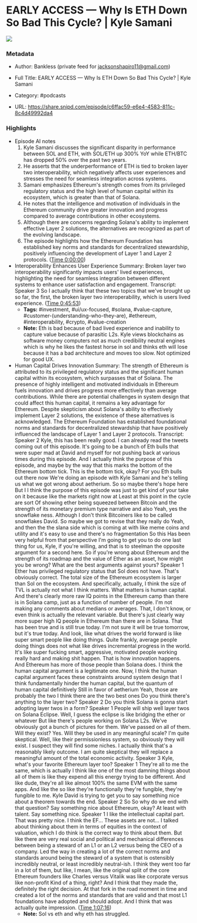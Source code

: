 # EARLY ACCESS —  Why Is ETH Down So Bad This Cycle? | Kyle Samani

![](https://wsrv.nl/?url=https%3A%2F%2Fpodcastcdn.bankless.com%2FpodcastImages%2FpodcastWhite.jpg&w=100&h=100)

### Metadata

- Author: Bankless (private feed for jacksonshapiro11@gmail.com)
- Full Title: EARLY ACCESS —  Why Is ETH Down So Bad This Cycle? | Kyle Samani
- Category: #podcasts



- URL: https://share.snipd.com/episode/c6ffac59-e6e4-4583-811c-8c4d49992da4

### Highlights

- Episode AI notes
  1. Kyle Samani discusses the significant disparity in performance between SOL and ETH, with SOL/ETH up 300% YoY while ETH/BTC has dropped 50% over the past two years.
  2. He asserts that the underperformance of ETH is tied to broken layer two interoperability, which negatively affects user experiences and stresses the need for seamless integration across systems.
  3. Samani emphasizes Ethereum's strength comes from its privileged regulatory status and the high level of human capital within its ecosystem, which is greater than that of Solana.
  4. He notes that the intelligence and motivation of individuals in the Ethereum community drive greater innovation and progress compared to average contributions in other ecosystems.
  5. Although there are concerns regarding Solana's ability to implement effective Layer 2 solutions, the alternatives are recognized as part of the evolving landscape.
  6. The episode highlights how the Ethereum Foundation has established key norms and standards for decentralized stewardship, positively influencing the development of Layer 1 and Layer 2 protocols. ([Time 0:00:00](https://share.snipd.com/episode-takeaways/7d225824-05ac-442b-8ce9-813102992217))
- Interoperability Enhances User Experience
  Summary:
  Broken layer two interoperability significantly impacts users' lived experiences, highlighting the need for seamless integration between different systems to enhance user satisfaction and engagement.
  Transcript:
  Speaker 3
  So I actually think that these two topics that we've brought up so far, the first, the broken layer two interoperability, which is users lived experience. ([Time 0:45:53](https://share.snipd.com/snip/719c9c1f-e79b-4cc4-a3f2-5c355ebf6a2c))
    - **Tags:** #investment, #ui/ux-focused, #solana, #value-capture, #customer-(understanding-who-they-are), #ethereum, #interoperability, #crypto, #value-creation
    - **Note:** Eth is bad because of bad lived experience and inability to capture value because of parasitic L2s. Kyle views blockchains as software money computers not as much credibility neutral engines which is why he likes the fastest horse in sol and thinks eth will lose because it has a bad architecture and moves too slow. Not optimized for good UX.
- Human Capital Drives Innovation
  Summary:
  The strength of Ethereum is attributed to its privileged regulatory status and the significant human capital within its ecosystem, which surpasses that of Solana.
  The presence of highly intelligent and motivated individuals in Ethereum fuels innovation and drives progress more effectively than average contributions. While there are potential challenges in system design that could affect this human capital, it remains a key advantage for Ethereum.
  Despite skepticism about Solana's ability to effectively implement Layer 2 solutions, the existence of these alternatives is acknowledged.
  The Ethereum Foundation has established foundational norms and standards for decentralized stewardship that have positively influenced the landscape of Layer 1 and Layer 2 protocols.
  Transcript:
  Speaker 2
  Kyle, this has been really good. I can already read the tweets coming out of this episode. It's going to be a bunch of Eth bulls that were super mad at David and myself for not pushing back at various times during this episode. And I actually think the purpose of this episode, and maybe by the way that this marks the bottom of the Ethereum bottom tick. This is the bottom tick, okay? For you Eth bulls out there now We're doing an episode with Kyle Samani and he's telling us what we got wrong about aetherium. So so maybe there's hope here But I I think the purpose of this episode was just to get kind of your take on it because like the markets right now at Least at this point in the cycle are sort Of showing ether being squeezed between Bitcoin and the strength of its monetary premium type narrative and also Yeah, yes the snowflake ness. Although I don't think Bitcoiners like to be called snowflakes David. So maybe we got to revise that they really do Yeah, and then the the slana side which is coming at with like meme coins and utility and it's easy to use and there's no fragmentation So this Has been very helpful from that perspective I'm going to get you to do one last thing for us, Kyle, if you're willing, and that is to steelman the opposite argument for a second here. So if you're wrong about Ethereum and the strength of its roadmap and the value of Ether as an asset, how might you be wrong? What are the best arguments against yours?
  Speaker 1
  Ether has privileged regulatory status that Sol does not have. That's obviously correct. The total size of the Ethereum ecosystem is larger than Sol on the ecosystem. And specifically, actually, I think the size of TVL is actually not what I think matters. What matters is human capital. And there's clearly more raw IQ points in the Ethereum camp than there is in Solana camp, just as a function of number of people. I'm not making any comments about medians or averages. That, I don't know, or even think is actually the relevant variable. But there's just clearly way more super high IQ people in Ethereum than there are in Solana. That has been true and is still true today. I'm not sure it will be true tomorrow, but it's true today. And look, like what drives the world forward is like super smart people like doing things. Quite frankly, average people doing things does not what like drives incremental progress in the world. It's like super fucking smart, aggressive, motivated people working really hard and making shit happen. That is how innovation happens. And Ethereum has more of those people than Solana does. I think the human capital argument is a legitimate one. Now, I think the human capital argument faces these constraints around system design that I think fundamentally hinder the human capital, but the quantum of human capital definitively Still in favor of aetherium Yeah, those are probably the two I think there are the two best ones Do you think there's anything to the layer two?
  Speaker 2
  Do you think Solana is gonna start adopting layer twos in a form?
  Speaker 1
  People will ship well layer twos on Solana Eclipse. Well, I guess the eclipse is like bridging the ether or whatever But like there's people working on Solana L2s. We've obviously got a bunch of pictures for them. We've passed on all of them. Will they exist? Yes. Will they be used in any meaningful scale? I'm quite skeptical. Well, like their permissionless system, so obviously they will exist. I suspect they will find some niches. I actually think that's a reasonably likely outcome. I am quite skeptical they will replace a meaningful amount of the total economic activity.
  Speaker 3
  Kyle, what's your favorite Ethereum layer too?
  Speaker 1
  They're all to me the same, which is actually I think like one of the most damning things about all of them is like they expend all this energy trying to be different. And like dude, they're all like almost 100% the same EVM with the same apps. And like the so like they're functionally they're fungible, they're fungible to me. Kyle David is trying to get you to say something nice about a theorem towards the end.
  Speaker 2
  So So why do we end with that question? Say something nice about Ethereum, okay? At least with talent. Say something nice.
  Speaker 1
  I like the intellectual capital part. That was pretty nice. I think the EF... These assets are not... I talked about thinking about them in terms of equities in the context of valuation, which I do think is the correct way to think about them. But like there are very real social and political and mechanical differences between being a steward of an L1 or an L2 versus being the CEO of a company. Led the way in creating a lot of the correct norms and standards around being the steward of a system that is ostensibly incredibly neutral, or least incredibly neutral-ish. I think they went too far in a lot of them, but like, I mean, like the original split of the core Ethereum founders like Charles versus Vitalik was like corporate versus like non-profit Kind of a thing, right? And I think that they made the, definitely the right decision. At that fork in the road moment in time and created a lot of the norms and standards that are valid and that most L1 foundations have adopted and should adopt. And I think that was actually quite impression. ([Time 1:07:16](https://share.snipd.com/snip/39abdc12-cb87-4c1f-bebc-1b3b66375e62))
    - **Note:** Sol vs eth and why eth has struggled.
